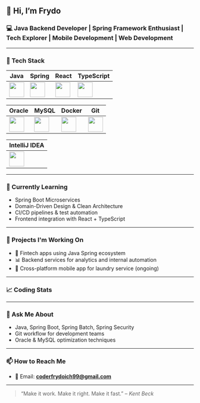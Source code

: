 ## 👋 Hi, I’m Frydo

### 💻 Java Backend Developer | Spring Framework Enthusiast | Tech Explorer | Mobile Development | Web Development

---

### 🧰 Tech Stack

| Java | Spring | React | TypeScript |
|------|--------|--------|------------|
| <img src="https://cdn.jsdelivr.net/gh/devicons/devicon/icons/java/java-original.svg" width="40"/> | <img src="https://cdn.jsdelivr.net/gh/devicons/devicon/icons/spring/spring-original.svg" width="40"/> | <img src="https://cdn.jsdelivr.net/gh/devicons/devicon/icons/react/react-original.svg" width="40"/> | <img src="https://cdn.jsdelivr.net/gh/devicons/devicon/icons/typescript/typescript-original.svg" width="40"/> |

| Oracle | MySQL | Docker | Git |
|--------|-------|--------|-----|
| <img src="https://cdn.jsdelivr.net/gh/devicons/devicon/icons/oracle/oracle-original.svg" width="40"/> | <img src="https://cdn.jsdelivr.net/gh/devicons/devicon/icons/mysql/mysql-original.svg" width="40"/> | <img src="https://cdn.jsdelivr.net/gh/devicons/devicon/icons/docker/docker-original.svg" width="40"/> | <img src="https://cdn.jsdelivr.net/gh/devicons/devicon/icons/git/git-original.svg" width="40"/> |

| IntelliJ IDEA |
|---------------|
| <img src="https://cdn.jsdelivr.net/gh/devicons/devicon/icons/intellij/intellij-original.svg" width="40"/> |

---

### 🌱 Currently Learning

- Spring Boot Microservices
- Domain-Driven Design & Clean Architecture
- CI/CD pipelines & test automation
- Frontend integration with React + TypeScript

---

### 🚀 Projects I'm Working On

- 🏦 Fintech apps using Java Spring ecosystem  
- 📊 Backend services for analytics and internal automation  
- 🧺 Cross-platform mobile app for laundry service (ongoing)

---

### 📈 Coding Stats

<!--START_SECTION:waka-->
<!--END_SECTION:waka-->

---

### 💬 Ask Me About

- Java, Spring Boot, Spring Batch, Spring Security  
- Git workflow for development teams  
- Oracle & MySQL optimization techniques

---

### 📫 How to Reach Me

- 📧 Email: **coderfrydoich99@gmail.com**

---

> “Make it work. Make it right. Make it fast.” – *Kent Beck*
